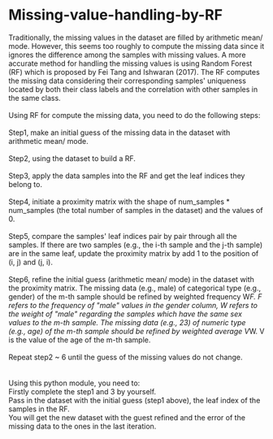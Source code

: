 # Missing-value-handling-by-RF

Traditionally, the missing values in the dataset are filled by arithmetic mean/ mode. However, this seems too roughly to compute the missing data since it ignores the difference among the samples with missing values. A more accurate method for handling the missing values is using Random Forest (RF) which is proposed by Fei Tang and Ishwaran (2017). The RF computes the missing data considering their corresponding samples' uniqueness located by both their class labels and the correlation with other samples in the same class.\
\
Using RF for compute the missing data, you need to do the following steps:\
\
Step1, make an initial guess of the missing data in the dataset with arithmetic mean/ mode.\
\
Step2, using the dataset to build a RF.\
\
Step3, apply the data samples into the RF and get the leaf indices they belong to.\
\
Step4, initiate a proximity matrix with the shape of num_samples * num_samples (the total number of samples in the dataset) and the values of 0.\
\
Step5, compare the samples' leaf indices pair by pair through all the samples. If there are two samples (e.g., the i-th sample and the j-th sample) are in the same leaf, update the proximity matrix by add 1 to the position of (i, j) and (j, i).\
\
Step6, refine the initial guess (arithmetic mean/ mode) in the dataset with the proximity matrix. The missing data (e.g., male) of categorical type (e.g., gender) of the m-th sample should be refined by weighted frequency W*F. F refers to the frequency of "male" values in the gender column, W refers to the weight of "male" regarding the samples which have the same sex values to the m-th sample.  The missing data (e.g., 23) of numeric type (e.g., age) of the m-th sample should be refined by weighted average V*W. V is the value of the age of the m-th sample.\
\
Repeat step2 ~ 6 until the guess of the missing values do not change.\
\
\
Using this python module, you need to:\
Firstly complete the step1 and 3 by yourself.\
Pass in the dataset with the initial guess (step1 above), the leaf index of the samples in the RF.\
You will get the new dataset with the guest refined and the error of the missing data to the ones in the last iteration.
